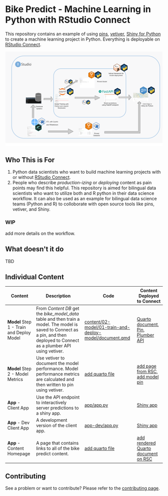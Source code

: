 # Bike Predict - Machine Learning in Python with RStudio Connect

This repository contains an example of using [pins](https://github.com/rstudio/pins), [vetiver](https://vetiver.tidymodels.org), [Shiny for Python](https://github.com/rstudio/py-shiny) to create a machine learning project in Python. Everything is deployable on [RStudio Connect](https://rstudio.com/products/connect/). 

![](img/bikeshare_python.png)

## Who This is For

1. Python data scientists who want to build machine learning projects with or without [RStudio Connect](https://rstudio.com/products/connect/).
2. People who describe *production-izing* or *deploying* content as pain points may find this helpful.
This repository is aimed for bilingual data scientists who want to utilize both and R python in their data science workflow. It can also be used as an example for bilingual data science teams (Python and R) to colloborate with open source tools like pins, vetiver, and Shiny.

### WIP

add more details on the workflow.

## What doesn't it do

TBD

## Individual Content

| Content                                   | Description                                                  | Code                                                         | Content Deployed to Connect                                  |
| ----------------------------------------- | ------------------------------------------------------------ | ------------------------------------------------------------ | ------------------------------------------------------------ |
| **Model** Step 1 - Train and Deploy Model | From *Content DB* get the *bike_model_data* table and then train a model. The model is saved to Connect as a pin, and then deployed to Connect as a plumber API using vetiver. | [content/02-model/01-train-and-deploy-model/document.qmd](content/02-model/01-train-and-deploy-model/document.qmd) | [Quarto document](https://colorado.rstudio.com/rsc/bike-predict-r-train-and-deploy-model/), [Pin](https://colorado.rstudio.com/rsc/bike-predict-r-pinned-model/), [Plumber API](https://colorado.rstudio.com/rsc/bike-predict-r-api/) |
| **Model** Step 2 - Model Metrics          | Use vetiver to document the model performance. Model performance metrics are calculated and then written to pin using vetiver. | [add quarto file]() | [add page from RSC](), [add model pin]() |
| **App** - Client App                      | Use the API endpoint to interactively server predictions to a shiny app.| [app/app.py](app/app.py)                                           | [Shiny app](https://colorado.rstudio.com/rsc/bike-share-python/)                                                                                                                                                              |
| **App** - Dev Client App                  | A development version of the client app.                                | [app-dev/app.py](app-dev/app.py)                                   | [Shiny app](https://colorado.rstudio.com/rsc/bike-share-python-dev/)                                                                                                                                                              |
| **App** - Content Homepage               | A page that contains links to all of the bike predict content.     | [add quarto file]()           | [add rendered Quarto document on RSC](https://colorado.rstudio.com/rsc/bike-predict-r-dashboard/)                                                                                                                                                         |

## Contributing

See a problem or want to contribute? Please refer to the [contributing page](./CONTRBUTING.md).
